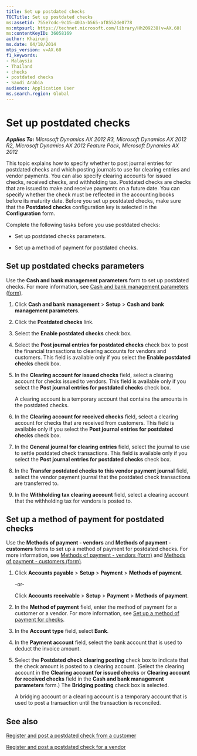 ```yaml
---
title: Set up postdated checks
TOCTitle: Set up postdated checks
ms:assetid: 755e7cdc-9c15-403a-b565-af8552de0778
ms:mtpsurl: https://technet.microsoft.com/library/Hh209238(v=AX.60)
ms:contentKeyID: 36058169
author: Khairunj
ms.date: 04/18/2014
mtps_version: v=AX.60
f1_keywords:
- Malaysia
- Thailand
- checks
- postdated checks
- Saudi Arabia
audience: Application User
ms.search.region: Global
---
```


# Set up postdated checks 


_**Applies To:** Microsoft Dynamics AX 2012 R3, Microsoft Dynamics AX 2012 R2, Microsoft Dynamics AX 2012 Feature Pack, Microsoft Dynamics AX 2012_

This topic explains how to specify whether to post journal entries for postdated checks and which posting journals to use for clearing entries and vendor payments. You can also specify clearing accounts for issued checks, received checks, and withholding tax. Postdated checks are checks that are issued to make and receive payments on a future date. You can specify whether the check must be reflected in the accounting books before its maturity date. Before you set up postdated checks, make sure that the **Postdated checks** configuration key is selected in the **Configuration** form.

Complete the following tasks before you use postdated checks:

  - Set up postdated checks parameters.

  - Set up a method of payment for postdated checks.

## Set up postdated checks parameters

Use the **Cash and bank management parameters** form to set up postdated checks. For more information, see [Cash and bank management parameters (form)](https://technet.microsoft.com/library/aa591289\(v=ax.60\)).

1.  Click **Cash and bank management** \> **Setup** \> **Cash and bank management parameters**.

2.  Click the **Postdated checks** link.

3.  Select the **Enable postdated checks** check box.

4.  Select the **Post journal entries for postdated checks** check box to post the financial transactions to clearing accounts for vendors and customers. This field is available only if you select the **Enable postdated checks** check box.

5.  In the **Clearing account for issued checks** field, select a clearing account for checks issued to vendors. This field is available only if you select the **Post journal entries for postdated checks** check box.
    
    A clearing account is a temporary account that contains the amounts in the postdated checks.

6.  In the **Clearing account for received checks** field, select a clearing account for checks that are received from customers. This field is available only if you select the **Post journal entries for postdated checks** check box.

7.  In the **General journal for clearing entries** field, select the journal to use to settle postdated check transactions. This field is available only if you select the **Post journal entries for postdated checks** check box.

8.  In the **Transfer postdated checks to this vendor payment journal** field, select the vendor payment journal that the postdated check transactions are transferred to.

9.  In the **Withholding tax clearing account** field, select a clearing account that the withholding tax for vendors is posted to.

## Set up a method of payment for postdated checks

Use the **Methods of payment - vendors** and **Methods of payment - customers** forms to set up a method of payment for postdated checks. For more information, see [Methods of payment - vendors (form)](https://technet.microsoft.com/library/aa618565\(v=ax.60\)) and [Methods of payment - customers (form)](https://technet.microsoft.com/library/aa499398\(v=ax.60\)).

1.  Click **Accounts payable** \> **Setup** \> **Payment** \> **Methods of payment**.
    
    \-or-
    
    Click **Accounts receivable** \> **Setup** \> **Payment** \> **Methods of payment**.

2.  In the **Method of payment** field, enter the method of payment for a customer or a vendor. For more information, see [Set up a method of payment for checks](set-up-a-method-of-payment-for-checks.md).

3.  In the **Account type** field, select **Bank**.

4.  In the **Payment account** field, select the bank account that is used to deduct the invoice amount.

5.  Select the **Postdated check clearing posting** check box to indicate that the check amount is posted to a clearing account. (Select the clearing account in the **Clearing account for issued checks** or **Clearing account for received checks** field in the **Cash and bank management parameters** form.) The **Bridging posting** check box is selected.
    
    A bridging account or a clearing account is a temporary account that is used to post a transaction until the transaction is reconciled.

## See also

[Register and post a postdated check from a customer](register-and-post-a-postdated-check-from-a-customer.md)

[Register and post a postdated check for a vendor](register-and-post-a-postdated-check-for-a-vendor.md)

  


